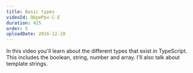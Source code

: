 ```yaml
---
title: Basic types
videoId: Q6pePpv-C-E
duration: 425
order: 5
uploadDate: 2016-12-19
---
```


In this video you'll learn about the different types that exist in TypeScript. This includes the boolean, string, number and array. I'll also talk about template strings.
